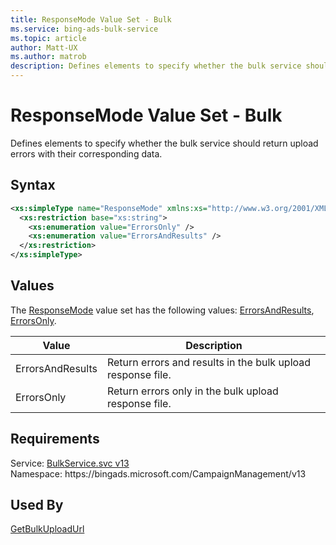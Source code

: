 ```yaml
---
title: ResponseMode Value Set - Bulk
ms.service: bing-ads-bulk-service
ms.topic: article
author: Matt-UX
ms.author: matrob
description: Defines elements to specify whether the bulk service should return upload errors with their corresponding data.
---
```

# ResponseMode Value Set - Bulk
Defines elements to specify whether the bulk service should return upload errors with their corresponding data.

## Syntax
```xml
<xs:simpleType name="ResponseMode" xmlns:xs="http://www.w3.org/2001/XMLSchema">
  <xs:restriction base="xs:string">
    <xs:enumeration value="ErrorsOnly" />
    <xs:enumeration value="ErrorsAndResults" />
  </xs:restriction>
</xs:simpleType>
```

## <a name="values"></a>Values

The [ResponseMode](responsemode.md) value set has the following values: [ErrorsAndResults](#errorsandresults), [ErrorsOnly](#errorsonly).

|Value|Description|
|-----------|---------------|
|<a name="errorsandresults"></a>ErrorsAndResults|Return errors and results in the bulk upload response file.|
|<a name="errorsonly"></a>ErrorsOnly|Return errors only in the bulk upload response file.|

## Requirements
Service: [BulkService.svc v13](https://bulk.api.bingads.microsoft.com/Api/Advertiser/CampaignManagement/v13/BulkService.svc)  
Namespace: https\://bingads.microsoft.com/CampaignManagement/v13  

## Used By
[GetBulkUploadUrl](getbulkuploadurl.md)  
